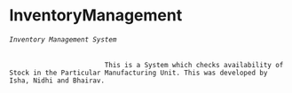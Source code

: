 # InventoryManagement
###### `Inventory Management System`
                            This is a System which checks availability of Stock in the Particular Manufacturing Unit. This was developed by Isha, Nidhi and Bhairav.
